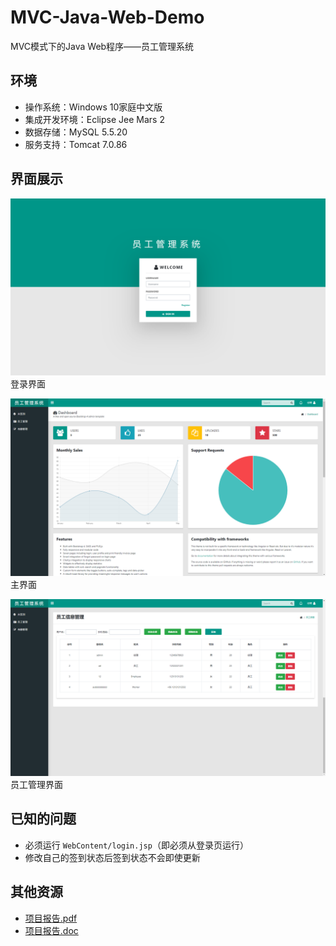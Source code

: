 # MVC-Java-Web-Demo

MVC模式下的Java Web程序——员工管理系统

## 环境

- 操作系统：Windows 10家庭中文版
- 集成开发环境：Eclipse Jee Mars 2
- 数据存储：MySQL 5.5.20
- 服务支持：Tomcat 7.0.86

## 界面展示

![登录界面](images/img1_login.png)
登录界面

![主界面](images/img2_index.png)
主界面

![员工管理界面](images/img3_stuff_manage.png)
员工管理界面

## 已知的问题

- 必须运行 `WebContent/login.jsp`（即必须从登录页运行）
- 修改自己的签到状态后签到状态不会即使更新

## 其他资源

- [项目报告.pdf](document\员工管理系统项目报告.pdf)
- [项目报告.doc](document\员工管理系统项目报告.doc)
